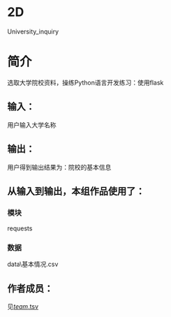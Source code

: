 # 2D

University_inquiry


# 简介 
选取大学院校资料，操练Python语言开发练习：使用flask




## 输入：
用户输入大学名称
## 输出：
用户得到输出结果为：院校的基本信息
## 从输入到输出，本组作品使用了：
### 模块
requests 
### 数据
data\基本情况.csv
## 作者成员：
见[_team_.tsv](_team_/_team_.tsv)
